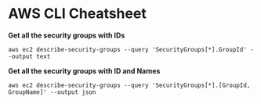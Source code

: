 # AWS CLI Cheatsheet

**Get all the security groups with IDs**
```
aws ec2 describe-security-groups --query 'SecurityGroups[*].GroupId' --output text
```
**Get all the security groups with ID and Names**
```
aws ec2 describe-security-groups --query 'SecurityGroups[*].[GroupId, GroupName]' --output json
```
